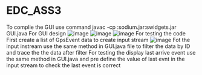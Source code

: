 # EDC_ASS3
To complie the GUI use command javac -cp :sodium.jar:swidgets.jar GUI.java
For GUI design 
![image](https://user-images.githubusercontent.com/50439921/200310238-0e5bbbad-6bc4-4672-8435-aa851397cfa6.png)
![image](https://user-images.githubusercontent.com/50439921/200310593-6e13f719-feb0-42a2-8ad3-f3c503a819fe.png)
![image](https://user-images.githubusercontent.com/50439921/200310638-7011fa05-cb7e-4f30-a949-80849183a195.png)
For testing the code
First create a list of  GpsEvent data to create input stream
![image](https://user-images.githubusercontent.com/50439921/200310984-e9d3414d-c0a6-448b-b152-ea2b9f46055b.png)
Fot the input instream use the same method in GUI.java file to filter the data by ID  and trace the the data after filter
For testing the display last arrive event  use the same method in GUI.java  and pre define the value of last evnt in the input stream to check the last event is correct
